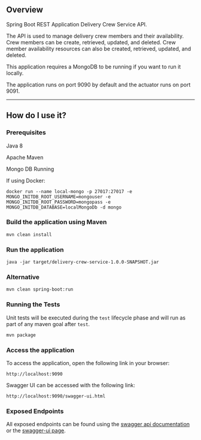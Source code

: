 ## Overview

Spring Boot REST Application Delivery Crew Service API.

The API is used to manage delivery crew members and their availability.  Crew members can be create, retrieved, updated, and deleted.  Crew member availability resources can also be created, retrieved, updated, and deleted.

This application requires a MongoDB to be running if you want to run it locally.

The application runs on port 9090 by default and the actuator runs on port 9091.

---

## How do I use it?

### Prerequisites

Java 8

Apache Maven

Mongo DB Running

If using Docker:

`docker run --name local-mongo -p 27017:27017 -e MONGO_INITDB_ROOT_USERNAME=mongouser -e MONGO_INITDB_ROOT_PASSWORD=mongopass -e MONGO_INITDB_DATABASE=localMongoDb -d mongo`

### Build the application using Maven

`mvn clean install`

### Run the application

`java -jar target/delivery-crew-service-1.0.0-SNAPSHOT.jar`

### Alternative

`mvn clean spring-boot:run`

### Running the Tests

Unit tests will be executed during the `test` lifecycle phase and will run as part of any maven goal after `test`.

`mvn package`

### Access the application

To access the application, open the following link in your browser:

`http://localhost:9090`

Swagger UI can be accessed with the following link:

`http://localhost:9090/swagger-ui.html`

### Exposed Endpoints

All exposed endpoints can be found using the [swagger api documentation](http://localhost:9090/v2/api-docs) or the [swagger-ui page](http://localhost:9090/swagger-ui.html).
